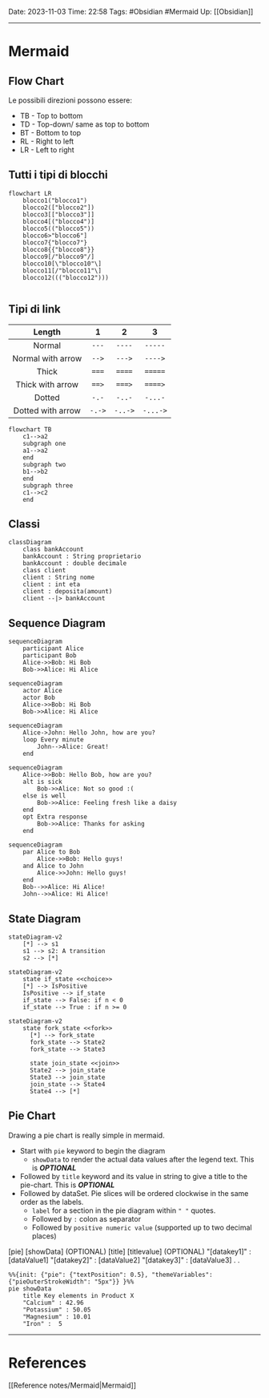 Date: 2023-11-03
Time: 22:58
Tags: #Obsidian #Mermaid
Up: [[Obsidian]]

---
# Mermaid

## Flow Chart

Le possibili direzioni possono essere:
- TB - Top to bottom
- TD - Top-down/ same as top to bottom
- BT - Bottom to top
- RL - Right to left
- LR - Left to right

## Tutti i tipi di blocchi

``` mermaid
flowchart LR
	blocco1("blocco1")
	blocco2(["blocco2"])
	blocco3[["blocco3"]]
	blocco4[("blocco4")]
	blocco5(("blocco5"))
	blocco6>"blocco6"]
	blocco7{"blocco7"}
	blocco8{{"blocco8"}}
	blocco9[/"blocco9"/]
	blocco10[\"blocco10"\]
	blocco11[/"blocco11"\]
	blocco12((("blocco12")))
	
```

## Tipi di link

|      Length       |   1    |    2    |    3     |
| :---------------: | :----: | :-----: | :------: |
|      Normal       | `---`  | `----`  | `-----`  |
| Normal with arrow | `-->`  | `--->`  | `---->`  |
|       Thick       | `===`  | `====`  | `=====`  |
| Thick with arrow  | `==>`  | `===>`  | `====>`  |
|      Dotted       | `-.-`  | `-..-`  | `-...-`  |
| Dotted with arrow | `-.->` | `-..->` | `-...->` |



``` mermaid
flowchart TB
    c1-->a2
    subgraph one
    a1-->a2
    end
    subgraph two
    b1-->b2
    end
    subgraph three
    c1-->c2
    end
```

## Classi

```mermaid
classDiagram
	class bankAccount
	bankAccount : String proprietario
	bankAccount : double decimale
	class client
	client : String nome
	client : int eta
	client : deposita(amount)
	client --|> bankAccount
```


## Sequence Diagram

``` mermaid
sequenceDiagram
    participant Alice
    participant Bob
    Alice->>Bob: Hi Bob
    Bob->>Alice: Hi Alice
```

``` mermaid
sequenceDiagram
    actor Alice
    actor Bob
    Alice->>Bob: Hi Bob
    Bob->>Alice: Hi Alice
```


``` mermaid
sequenceDiagram
    Alice->John: Hello John, how are you?
    loop Every minute
        John-->Alice: Great!
    end
```

``` mermaid
sequenceDiagram
    Alice->>Bob: Hello Bob, how are you?
    alt is sick
        Bob->>Alice: Not so good :(
    else is well
        Bob->>Alice: Feeling fresh like a daisy
    end
    opt Extra response
        Bob->>Alice: Thanks for asking
    end
```

``` mermaid
sequenceDiagram
    par Alice to Bob
        Alice->>Bob: Hello guys!
    and Alice to John
        Alice->>John: Hello guys!
    end
    Bob-->>Alice: Hi Alice!
    John-->>Alice: Hi Alice!
```


## State Diagram


``` mermaid LR
stateDiagram-v2
    [*] --> s1
    s1 --> s2: A transition
	s2 --> [*]
```

``` mermaid
stateDiagram-v2
    state if_state <<choice>>
    [*] --> IsPositive
    IsPositive --> if_state
    if_state --> False: if n < 0
    if_state --> True : if n >= 0
```

``` mermaid
stateDiagram-v2
    state fork_state <<fork>>
      [*] --> fork_state
      fork_state --> State2
      fork_state --> State3

      state join_state <<join>>
      State2 --> join_state
      State3 --> join_state
      join_state --> State4
      State4 --> [*]
```


## Pie Chart

Drawing a pie chart is really simple in mermaid.

- Start with `pie` keyword to begin the diagram
    - `showData` to render the actual data values after the legend text. This is **_OPTIONAL_**
- Followed by `title` keyword and its value in string to give a title to the pie-chart. This is **_OPTIONAL_**
- Followed by dataSet. Pie slices will be ordered clockwise in the same order as the labels.
    - `label` for a section in the pie diagram within `" "` quotes.
    - Followed by `:` colon as separator
    - Followed by `positive numeric value` (supported up to two decimal places)

[pie] [showData] (OPTIONAL) [title] [titlevalue] (OPTIONAL) "[datakey1]" : [dataValue1] "[datakey2]" : [dataValue2] "[datakey3]" : [dataValue3] . .

``` mermaid
%%{init: {"pie": {"textPosition": 0.5}, "themeVariables": {"pieOuterStrokeWidth": "5px"}} }%%
pie showData
    title Key elements in Product X
    "Calcium" : 42.96
    "Potassium" : 50.05
    "Magnesium" : 10.01
    "Iron" :  5
```

---
# References

[[Reference notes/Mermaid|Mermaid]]
